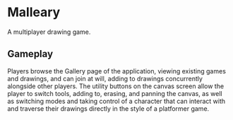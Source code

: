 # Malleary

A multiplayer drawing game.

## Gameplay

Players browse the Gallery page of the application, viewing existing games and drawings, and can join at will, adding to drawings concurrently alongside other players.
The utility buttons on the canvas screen allow the player to switch tools, adding to, erasing, and panning the canvas, as well as switching modes and taking control of a character that can interact with and traverse their drawings directly in the style of a platformer game.
